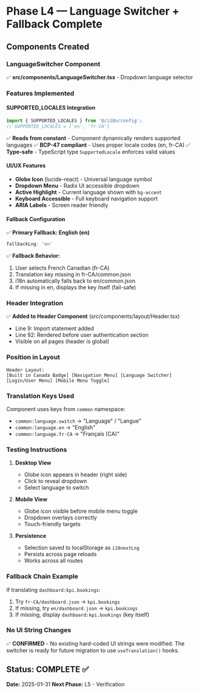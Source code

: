 # Phase L4 — Language Switcher + Fallback Complete

## Components Created

### LanguageSwitcher Component
✅ **src/components/LanguageSwitcher.tsx** - Dropdown language selector

### Features Implemented

#### SUPPORTED_LOCALES Integration
```typescript
import { SUPPORTED_LOCALES } from '@/i18n/config';
// SUPPORTED_LOCALES = ['en', 'fr-CA']
```

✅ **Reads from constant** - Component dynamically renders supported languages
✅ **BCP-47 compliant** - Uses proper locale codes (en, fr-CA)
✅ **Type-safe** - TypeScript type `SupportedLocale` enforces valid values

#### UI/UX Features

- **Globe Icon** (lucide-react) - Universal language symbol
- **Dropdown Menu** - Radix UI accessible dropdown
- **Active Highlight** - Current language shown with `bg-accent`
- **Keyboard Accessible** - Full keyboard navigation support
- **ARIA Labels** - Screen reader friendly

#### Fallback Configuration

✅ **Primary Fallback: English (en)**
```typescript
fallbackLng: 'en'
```

✅ **Fallback Behavior:**
1. User selects French Canadian (fr-CA)
2. Translation key missing in fr-CA/common.json
3. i18n automatically falls back to en/common.json
4. If missing in en, displays the key itself (fail-safe)

### Header Integration

✅ **Added to Header Component** (src/components/layout/Header.tsx)
- Line 9: Import statement added
- Line 92: Rendered before user authentication section
- Visible on all pages (header is global)

### Position in Layout

```
Header Layout:
[Built in Canada Badge] [Navigation Menu] [Language Switcher] [Login/User Menu] [Mobile Menu Toggle]
```

### Translation Keys Used

Component uses keys from `common` namespace:
- `common:language.switch` → "Language" / "Langue"
- `common:language.en` → "English"
- `common:language.fr-CA` → "Français (CA)"

### Testing Instructions

1. **Desktop View**
   - Globe icon appears in header (right side)
   - Click to reveal dropdown
   - Select language to switch

2. **Mobile View**
   - Globe icon visible before mobile menu toggle
   - Dropdown overlays correctly
   - Touch-friendly targets

3. **Persistence**
   - Selection saved to localStorage as `i18nextLng`
   - Persists across page reloads
   - Works across all routes

### Fallback Chain Example

If translating `dashboard:kpi.bookings`:
1. Try `fr-CA/dashboard.json` → `kpi.bookings`
2. If missing, try `en/dashboard.json` → `kpi.bookings`
3. If missing, display `dashboard:kpi.bookings` (key itself)

### No UI String Changes

✅ **CONFIRMED** - No existing hard-coded UI strings were modified. The switcher is ready for future migration to use `useTranslation()` hooks.

## Status: COMPLETE ✅
**Date:** 2025-01-31
**Next Phase:** L5 - Verification

